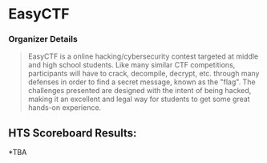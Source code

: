 # EasyCTF

### Organizer Details
>EasyCTF is a online hacking/cybersecurity contest targeted at middle and high school students. Like many similar CTF competitions, participants will have to crack, decompile, decrypt, etc. through many defenses in order to find a secret message, known as the "flag". The challenges presented are designed with the intent of being hacked, making it an excellent and legal way for students to get some great hands-on experience.


## HTS Scoreboard Results:

*TBA
